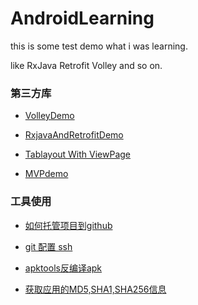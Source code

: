 # AndroidLearning
this is some test demo what i was learning.

like RxJava  Retrofit Volley  and so on.

### 第三方库
* [VolleyDemo](https://github.com/103style/AndroidLearning/tree/master/MyVolley) 

* [RxjavaAndRetrofitDemo](https://github.com/103style/AndroidLearning/tree/master/RxJavaAndRetrofit) 

* [Tablayout With ViewPage](https://github.com/103style/AndroidLearning/tree/master/TablayoutWithViewpageDemo)  

* [MVPdemo](https://github.com/103style/AndroidLearning/tree/master/MVPdemo)   


### 工具使用

* [如何托管项目到github](http://blog.csdn.net/lxk_1993/article/details/50441442) 

* [git 配置 ssh](https://github.com/103style/AndroidLearning/blob/master/ssh/readme.md)

* [apktools反编译apk](https://github.com/103style/Apktools)

* [获取应用的MD5,SHA1,SHA256信息](https://github.com/103style/AndroidLearning/blob/master/SHA256/readme.md)
